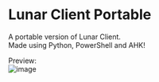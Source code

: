 # Lunar Client Portable
A portable version of Lunar Client.      
Made using Python, PowerShell and AHK!      

Preview:    
![image](https://user-images.githubusercontent.com/41850963/145548962-a2061713-4402-47d5-99c2-8e18aeebe35e.png)

